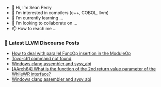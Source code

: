 - 👋 Hi, I’m Sean Perry
- 👀 I’m interested in compilers (c++, COBOL, llvm)
- 🌱 I’m currently learning ...
- 💞️ I’m looking to collaborate on ...
- 📫 How to reach me ...

<!---
s66perry/s66perry is a ✨ special ✨ repository because its `README.md` (this file) appears on your GitHub profile.
You can click the Preview link to take a look at your changes.
--->
### 📕 Latest LLVM Discourse Posts

<!-- DISCOURSE-LLVM:START -->
- [How to deal with parallel FuncOp insertion in the ModuleOp](https://discourse.llvm.org/t/how-to-deal-with-parallel-funcop-insertion-in-the-moduleop/66661#post_3)
- [Toyc-ch1 command not found](https://discourse.llvm.org/t/toyc-ch1-command-not-found/66677#post_1)
- [Windows clang assembler and sysv_abi](https://discourse.llvm.org/t/windows-clang-assembler-and-sysv-abi/66670#post_3)
- [[AArch64] What is the function of the 2nd return value parameter of the WhileWR interface?](https://discourse.llvm.org/t/aarch64-what-is-the-function-of-the-2nd-return-value-parameter-of-the-whilewr-interface/66676#post_1)
- [Windows clang assembler and sysv_abi](https://discourse.llvm.org/t/windows-clang-assembler-and-sysv-abi/66670#post_2)
<!-- DISCOURSE-LLVM:END -->
